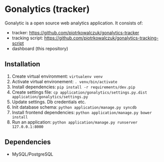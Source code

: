 Gonalytics (tracker)
=============

Gonalytic is a open source web analytics application. It consists of:
- tracker: https://github.com/piotrkowalczuk/gonalytics-tracker
- tracking script: https://github.com/piotrkowalczuk/gonalytics-tracking-script
- dashboard (this repository)

Installation
------------
1. Create virtual environment: `virtualenv venv`
2. Activate virtual environement: `. venv/bin/activate`
3. Install dependencies: `pip install -r requirements/dev.pip`
4. Create settings file: `cp application/gonalytics/settings.py.dist application/gonalytics/settings.py`
5. Update settings. Db credentials etc.
6. Init database schema: `python application/manage.py syncdb`
7. Install frontend dependencies: `python application/manage.py bower install`
8. Run an application: `python application/manage.py runserver 127.0.0.1:8000`

Dependencies
------------
- MySQL/PostgreSQL
